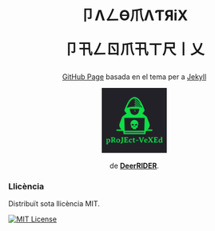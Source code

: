 <h1 align="center">卩ΛㄥӨ爪ΛƬЯiX

卩卂ㄥㄖ爪卂ㄒ尺丨乂</h1>

<p align="center"><a href="https://pages.github.com">GitHub Page</a> basada en el tema per a <a href="https://jekyllrb.com">Jekyll</a></p>
<p align="center"><a href="https://github.com/akiritsu/pRoJEct-VeXEd"><img src="src/assets/img/favicon.png" alt="Logo" width="130" height="130"></a></p>
<p align="center">de <a href="https://github.com/akiritsu"><b>DeerRIDER</b></a>.</p>

### Llicència

Distribuït sota llicència MIT.

[![MIT License][license-shield]][license-url]

[license-shield]: https://img.shields.io/github/license/akiritsu/pRoJEct-VeXEd.svg?style=flat-square
[license-url]: https://github.com/akiritsu/pRoJEct-VeXEd/blob/master/LICENSE
